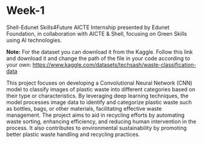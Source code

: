 # Week-1
Shell-Edunet Skills4Future AICTE Internship presented by Edunet Foundation, in collaboration with AICTE &amp; Shell, focusing on Green Skills using AI technologies.

**Note:** For the dataset you can download it from the Kaggle. Follow this link and download it and change the path of the file in your code according to your own: https://www.kaggle.com/datasets/techsash/waste-classification-data 

This project focuses on developing a Convolutional Neural Network (CNN) model to classify images of plastic waste into different categories based on their type or characteristics. By leveraging deep learning techniques, the model processes image data to identify and categorize plastic waste such as bottles, bags, or other materials, facilitating effective waste management. The project aims to aid in recycling efforts by automating waste sorting, enhancing efficiency, and reducing human intervention in the process. It also contributes to environmental sustainability by promoting better plastic waste handling and recycling practices.

